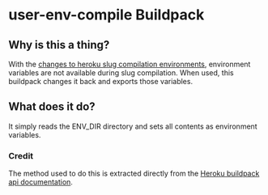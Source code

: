 # user-env-compile Buildpack

## Why is this a thing?
With the [changes to heroku slug compilation environments](http://dncrews.com/tools/2014/03/21/heroku-user-env-changes/),
environment variables are not available during slug compilation. When used, this buildpack
changes it back and exports those variables.

## What does it do?
It simply reads the ENV_DIR directory and sets all contents as environment variables.

### Credit
The method used to do this is extracted directly from the
[Heroku buildpack api documentation](https://devcenter.heroku.com/articles/buildpack-api).
